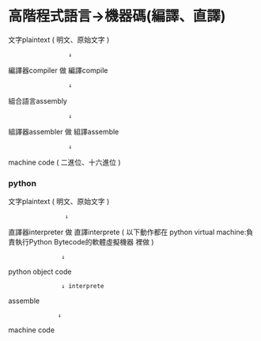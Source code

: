 # 高階程式語言→機器碼(編譯、直譯)
文字plaintext ( 明文、原始文字 ) 

                     ↓

編譯器compiler 做 編譯compile

                     ↓

組合語言assembly 

                     ↓

組譯器assembler 做 組譯assemble

                     ↓

 machine code ( 二進位、十六進位 )

### python

文字plaintext ( 明文、原始文字 ) 

                    ↓

直譯器interpreter 做 直譯interprete ( 以下動作都在 python virtual machine:負責執行Python Bytecode的軟體虛擬機器 裡做 )

                   ↓

python object code

                   ↓ interprete

assemble

                  ↓

machine code